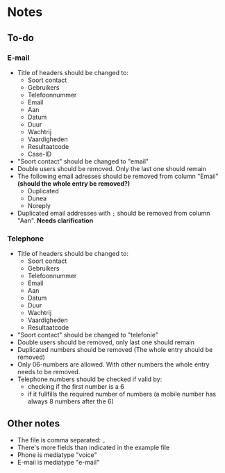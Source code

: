 # Notes

## To-do

### E-mail

- Title of headers should be changed to:
    - Soort contact
    - Gebruikers
    - Telefoonnummer
    - Email
    - Aan
    - Datum
    - Duur
    - Wachtrij
    - Vaardigheden
    - Resultaatcode
    - Case-ID
- "Soort contact" should be changed to "email"
- Double users should be removed. Only the last one should remain
- The following email adresses should be removed from column "Email" **(should the whole entry be removed?)**
    - Duplicated
    - Dunea
    - Noreply
- Duplicated email addresses with `;` should be removed from column "Aan". **Needs clarification**

### Telephone

- Title of headers should be changed to:
    - Soort contact
    - Gebruikers
    - Telefoonnummer
    - Email
    - Aan
    - Datum
    - Duur
    - Wachtrij
    - Vaardigheden
    - Resultaatcode
- "Soort contact" should be changed to "telefonie"
- Double users should be removed, only last one should remain
- Duplicated numbers should be removed (The whole entry should be removed)
- Only 06-numbers are allowed. With other numbers the whole entry needs to be removed.
- Telephone numbers should be checked if valid by:
    - checking if the first number is a 6
    - if it fullfills the required number of numbers (a mobile number has always 8 numbers after the 6)

## Other notes

- The file is comma separated: `,`
- There's more fields than indicated in the example file
- Phone is mediatype "voice"
- E-mail is mediatype "e-mail"
